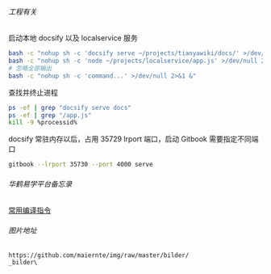 ###### 工程有关

启动本地 docsify 以及 localservice 服务 

```bash
bash -c "nohup sh -c 'docsify serve ~/projects/tianyawiki/docs/' >/dev/null 2>&1 &"
bash -c "nohup sh -c 'node ~/projects/localservice/app.js' >/dev/null 2>&1 &"
# 忽略全部输出
bash -c "nohup sh -c 'command...' >/dev/null 2>&1 &"
```

查找并终止进程

```bash
ps -ef | grep "docsify serve docs"
ps -ef | grep "/app.js"
kill -9 %processid%
```



docsify 常驻内存以后，占用 35729 lrport 端口，启动 Gitbook 需要指定不同端口

```bash
gitbook --lrport 35730 --port 4000 serve
```

###### 华鹤易学平台备忘录

[常用编译指令](科技/华鹤易学项目/备忘录#在线版编译)



###### 图片地址

```html
https://github.com/maiernte/img/raw/master/bilder/
_bilder\
```

